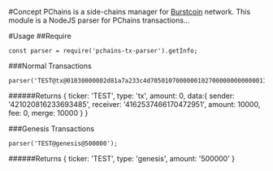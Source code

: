#Concept
PChains is a side-chains manager for [Burstcoin](https://www.burst-coin.org/) network. This module is a NodeJS parser for PChains transactions...

#Usage
##Require
```
const parser = require('pchains-tx-parser').getInfo;
```

###Normal Transactions
```
parser('TEST@tx@01030000002d81a7a233c4d70501070000001027000000000000011000000000000000000000000105000000f779587bc54dc43901140000001027000000000000');
```

######Returns
{ ticker: 'TEST',
  type: 'tx',
  amount: 0,
  data:{
     sender: '421020816233693485',
     receiver: '4162537466170472951',
     amount: 10000,
     fee: 0,
     merge: 10000
   }
}

###Genesis Transactions
```
parser('TEST@genesis@500000');
```

######Returns
{ ticker: 'TEST', type: 'genesis', amount: '500000' }
